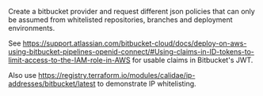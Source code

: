 Create a bitbucket provider and request different json policies
that can only be assumed from whitelisted repositories, branches
and deployment environments.

See
https://support.atlassian.com/bitbucket-cloud/docs/deploy-on-aws-using-bitbucket-pipelines-openid-connect/#Using-claims-in-ID-tokens-to-limit-access-to-the-IAM-role-in-AWS
for usable claims in Bitbucket's JWT.

Also use
https://registry.terraform.io/modules/calidae/ip-addresses/bitbucket/latest
to demonstrate IP whitelisting.

